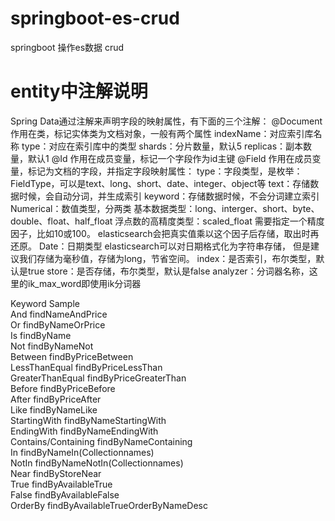 # springboot-es-crud
springboot 操作es数据 crud


# entity中注解说明
Spring Data通过注解来声明字段的映射属性，有下面的三个注解：
    @Document 作用在类，标记实体类为文档对象，一般有两个属性
        indexName：对应索引库名称
		type：对应在索引库中的类型
		shards：分片数量，默认5
		replicas：副本数量，默认1
	@Id 作用在成员变量，标记一个字段作为id主键
	@Field 作用在成员变量，标记为文档的字段，并指定字段映射属性：
		type：字段类型，是枚举：FieldType，可以是text、long、short、date、integer、object等
			text：存储数据时候，会自动分词，并生成索引
			keyword：存储数据时候，不会分词建立索引
			Numerical：数值类型，分两类
				基本数据类型：long、interger、short、byte、double、float、half_float
				浮点数的高精度类型：scaled_float
					需要指定一个精度因子，比如10或100。
                                        elasticsearch会把真实值乘以这个因子后存储，取出时再还原。
			Date：日期类型
				elasticsearch可以对日期格式化为字符串存储，
                                但是建议我们存储为毫秒值，存储为long，节省空间。
		index：是否索引，布尔类型，默认是true
		store：是否存储，布尔类型，默认是false
		analyzer：分词器名称，这里的ik_max_word即使用ik分词器
    

Keyword	Sample  
And	findNameAndPrice  
Or	findByNameOrPrice  
Is	findByName  
Not	findByNameNot  
Between	findByPriceBetween  
LessThanEqual	findByPriceLessThan  
GreaterThanEqual	findByPriceGreaterThan  
Before	findByPriceBefore  
After	findByPriceAfter  
Like	findByNameLike  
StartingWith	findByNameStartingWith  
EndingWith	findByNameEndingWith  
Contains/Containing	findByNameContaining  
In	findByNameIn(Collection<String>names)  
NotIn	findByNameNotIn(Collection<String>names)  
Near	findByStoreNear  
True	findByAvailableTrue  
False	findByAvailableFalse  
OrderBy	findByAvailableTrueOrderByNameDesc  

